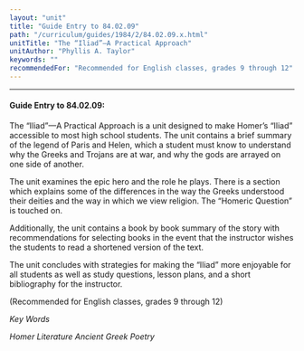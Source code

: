```yaml
---
layout: "unit"
title: "Guide Entry to 84.02.09"
path: "/curriculum/guides/1984/2/84.02.09.x.html"
unitTitle: "The “Iliad”—A Practical Approach"
unitAuthor: "Phyllis A. Taylor"
keywords: ""
recommendedFor: "Recommended for English classes, grades 9 through 12"
---
```

<body>
<hr/>
<h4>
Guide Entry to 84.02.09:
</h4>
The “Iliad”—A Practical Approach is a unit designed to make Homer’s “Iliad” accessible to most high school students.  The unit contains a brief summary of the legend of Paris and Helen, which a student must know to understand why the Greeks and Trojans are at war, and why the gods are arrayed on one side of another.
<p>
The unit examines the epic hero and the role he plays.  There is a section which explains some of the differences in the way the Greeks understood their deities and the way in which we view religion.  The “Homeric Question” is touched on.
</p>
<p>
Additionally, the unit contains a book by book summary of the story with recommendations for selecting books in the event that the instructor wishes the students to read a shortened version of the text.
</p>
<p>
The unit concludes with strategies for making the “Iliad” more enjoyable for all students as well as study questions, lesson plans, and a short bibliography for the instructor.
</p>
<p>
(Recommended for English classes, grades 9 through 12)
</p>
<p>
<i>
Key Words
</i>
</p>
<p>
<i>
Homer Literature Ancient Greek Poetry
</i>
</p>
</body>